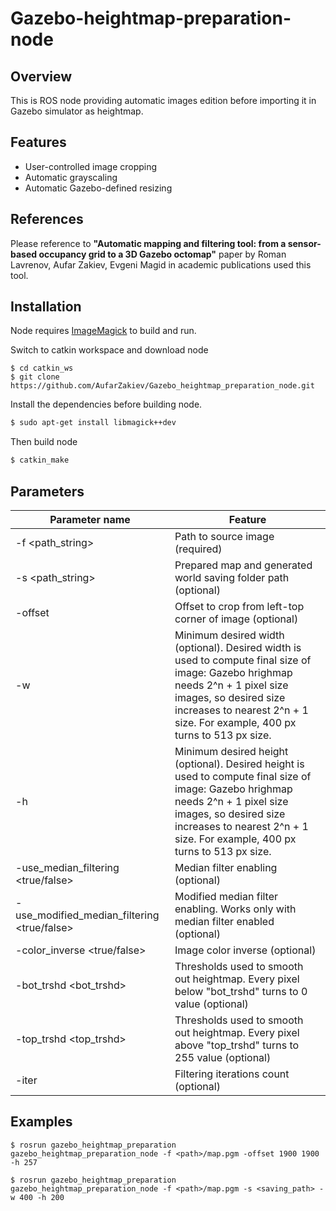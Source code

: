 # Gazebo-heightmap-preparation-node

## Overview

This is ROS node providing automatic images edition before importing it in Gazebo simulator as heightmap. 

## Features

- User-controlled image cropping
- Automatic grayscaling
- Automatic Gazebo-defined resizing

## References

Please reference to **"Automatic mapping and filtering tool: from a sensor-based occupancy grid to a 3D Gazebo octomap"** paper by Roman Lavrenov, Aufar Zakiev, Evgeni Magid in academic publications used this tool.

## Installation

Node requires [ImageMagick](https://www.imagemagick.org/script/index.php) to build and run.

Switch to catkin workspace and download node

```
$ cd catkin_ws
$ git clone https://github.com/AufarZakiev/Gazebo_heightmap_preparation_node.git
```

Install the dependencies before building node.

```sh
$ sudo apt-get install libmagick++dev
```

Then build node

```sh
$ catkin_make
```

## Parameters

| Parameter name | Feature |
| ------ | ------ |
| -f <path_string> | Path to source image (required) |
| -s <path_string> | Prepared map and generated world saving folder path (optional) |
| -offset <x> <y> | Offset to crop from left-top corner of image (optional) |
| -w <width> | Minimum desired width (optional). Desired width is used to compute final size of image: Gazebo hrighmap needs 2^n + 1 pixel size images, so desired size increases to nearest 2^n + 1 size. For example, 400 px turns to 513 px size. |
| -h <height> | Minimum desired height (optional). Desired height is used to compute final size of image: Gazebo hrighmap needs 2^n + 1 pixel size images, so desired size increases to nearest 2^n + 1 size. For example, 400 px turns to 513 px size. |
| -use_median_filtering <true/false> | Median filter enabling (optional) |
| -use_modified_median_filtering <true/false> | Modified median filter enabling. Works only with median filter enabled (optional) |
| -color_inverse <true/false> | Image color inverse (optional) |
| -bot_trshd <bot_trshd> | Thresholds used to smooth out heightmap. Every pixel below "bot_trshd" turns to 0 value (optional) |
| -top_trshd <top_trshd> | Thresholds used to smooth out heightmap. Every pixel above "top_trshd" turns to 255 value (optional) |
| -iter <iterations> | Filtering iterations count (optional) |

## Examples

```
$ rosrun gazebo_heightmap_preparation gazebo_heightmap_preparation_node -f <path>/map.pgm -offset 1900 1900 -h 257

$ rosrun gazebo_heightmap_preparation gazebo_heightmap_preparation_node -f <path>/map.pgm -s <saving_path> -w 400 -h 200
```
